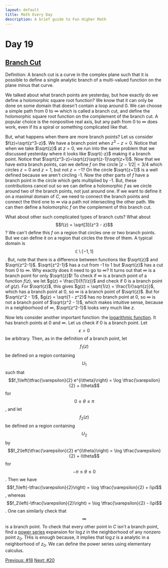 ```yaml
---
layout: default
title: Math Every Day
description: A brief guide to Fun Higher Math
---
```

# Day 19

## [Branch Cut](https://en.wikipedia.org/wiki/Branch_point)

Definition: A branch cut is a curve in the complex plane such that it is possible to define a single analytic branch of a multi-valued function on the plane minus that curve.

We talked about what branch points are yesterday, but how exactly do we define a holomorphic square root function? We know that it can only be done on some domain that doesn't contain a loop around 0. We can choose a simple path from 0 to $\infty$ which is called a branch cut, and define the holomorphic square root function on the complement of the branch cut. A popular choice is the nonpositive real axis, but any path from 0 to $\infty$ does work, even if its a spiral or something complicated like that.

But, what happens when there are more branch points? Let us consider $f(z)=\sqrt{z^3-z}$. We have a branch point when $z^3-z=0$. Notice that when we take $\sqrt{z}$ at $z=0$, we run into the same problem that we discussed yesterday where it looks like $\sqrt{-z}$ making it a branch point. Notice that $\sqrt{z^3-z}=\sqrt{z}\sqrt{z-1}\sqrt{z+1}$. Now that we have extra branch points, can we define $f$ on the circle $\lvert z-1/2 \rvert=3/4$ which circles $z=0$ and $z=1$, but not $z=-1$? On the circle $\sqrt{z+1}$ is a well defined because we aren't circling -1. Now the other parts of $f$ have a branch point in the circle which gets multiplied by -1. But, these contributions cancel out so we can define a holomorphic $f$ as we circle around two of the branch points, not just around one. If we want to define it on a maximal domain of $C$, we need to connect the branch points and connect the third one to $\infty$ via a path not intersecting the other path. We can then define a holomorphic $f$ on the complement of this branch cut.

What about other such complicated types of branch cuts? What about $$f(z) = \sqrt[3]{z^3 - z}$$? We can't define this $f$ on a region that circles one or two branch points. But we can define it on a region that circles the three of them. A typical domain is $$\mathbb{C} \setminus [-1, 1]$$. But, note that there is a difference between functions like $\sqrt{z}$ and $\sqrt{z^2-1}$. $\sqrt{z^2-1}$ has a cut from -1 to 1 but $\sqrt{z}$ has a cut from 0 to $\infty$. Why exactly does it need to go to $\infty$? It turns out that $\infty$ is a branch point for only $\sqrt{z}$! To check if $\infty$ is a branch point of a function $f(z)$, we let $g(z) = \frac{1}{f(1/z)}$ and check if $0$ is a branch point of $g(z)$. For $\sqrt{z}$, this gives $g(z) = \sqrt{1/z} = \frac{1}{\sqrt{z}}$, which has a branch point at $0$, so $\infty$ is a branch point of $\sqrt{z}$. But for $\sqrt{z^2 - 1}$, $g(z) = \sqrt{1 - z^2}$ has no branch point at $0$, so $\infty$ is not a branch point of $\sqrt{z^2 - 1}$, which makes intuitive sense, because in a neighborhood of $\infty$, $\sqrt{z^2-1}$ looks very much like $z$.

Now lets consider another important function: the [logarithmic function](https://en.wikipedia.org/wiki/Logarithm). It has branch points at 0 and $\infty$. Let us check if 0 is a branch point. Let $$\varepsilon > 0$$ be arbitrary. Then, as in the definition of a branch point, let $$f_1(z)$$ be defined on a region containing $$U_1$$ such that $$f_1\left(\tfrac{\varepsilon}{2} e^{i\theta}\right) = \log \tfrac{\varepsilon}{2} + i\theta$$ for $$0 \leq \theta \leq \pi$$, and let $$f_2(z)$$ be defined on a region containing $$U_2$$ by $$f_2\left(\tfrac{\varepsilon}{2} e^{i\theta}\right) = \log \tfrac{\varepsilon}{2} + i\theta$$ for $$-\pi \leq \theta \leq 0$$. Then we have $$f_1\left(-\tfrac{\varepsilon}{2}\right) = \log \tfrac{\varepsilon}{2} + i\pi$$, whereas $$f_2\left(-\tfrac{\varepsilon}{2}\right) = \log \tfrac{\varepsilon}{2} - i\pi$$. One can similarly check that $$\infty$$ is a branch point. To check that every other point in $C$ isn't a branch point, find a [power series](https://en.wikipedia.org/wiki/Power_series) expansion for $\log z$ in the neighborhood of any nonzero point $z_0$. THis is enough because, it implies that $\log z$ is a analytic in a neighborhood of $z_0$. We can define the power series using elementary calculus.



<div class="day-nav-wrapper">
  <a href="./day18.html" class="day-nav__link">Previous: #18</a>
  <a href="./day20.html" class="day-nav__link">Next: #20</a>
</div>